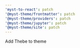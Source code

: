 ```yaml
---
'myst-to-react': patch
'@myst-theme/frontmatter': patch
'@myst-theme/providers': patch
'@myst-theme/jupyter': patch
'@myst-theme/site': patch
---
```


Add Thebe to theme
